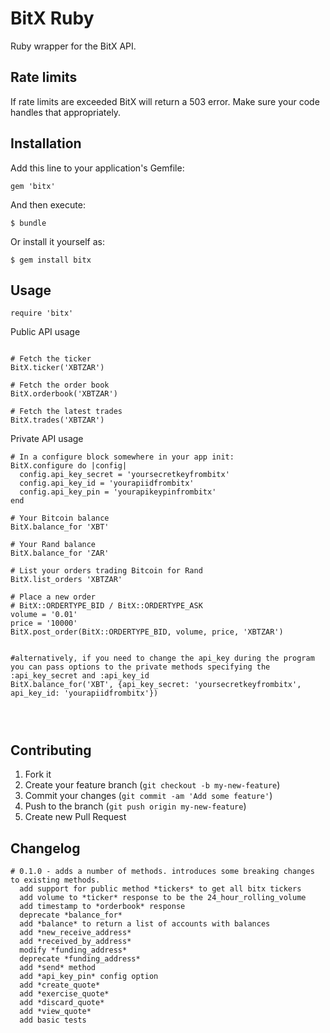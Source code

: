 # BitX Ruby

Ruby wrapper for the BitX API.

## Rate limits

If rate limits are exceeded BitX will return a 503 error. Make sure your code handles that appropriately.

## Installation

Add this line to your application's Gemfile:

    gem 'bitx'

And then execute:

    $ bundle

Or install it yourself as:

    $ gem install bitx

## Usage

```
require 'bitx'

```
Public API usage

```

# Fetch the ticker
BitX.ticker('XBTZAR')

# Fetch the order book
BitX.orderbook('XBTZAR')

# Fetch the latest trades
BitX.trades('XBTZAR')

```

Private API usage

```
# In a configure block somewhere in your app init:
BitX.configure do |config|
  config.api_key_secret = 'yoursecretkeyfrombitx'
  config.api_key_id = 'yourapiidfrombitx'
  config.api_key_pin = 'yourapikeypinfrombitx'
end

# Your Bitcoin balance
BitX.balance_for 'XBT'

# Your Rand balance
BitX.balance_for 'ZAR'

# List your orders trading Bitcoin for Rand
BitX.list_orders 'XBTZAR'

# Place a new order
# BitX::ORDERTYPE_BID / BitX::ORDERTYPE_ASK
volume = '0.01'
price = '10000'
BitX.post_order(BitX::ORDERTYPE_BID, volume, price, 'XBTZAR')


#alternatively, if you need to change the api_key during the program you can pass options to the private methods specifying the :api_key_secret and :api_key_id
BitX.balance_for('XBT', {api_key_secret: 'yoursecretkeyfrombitx', api_key_id: 'yourapiidfrombitx'})




```

## Contributing

1. Fork it
2. Create your feature branch (`git checkout -b my-new-feature`)
3. Commit your changes (`git commit -am 'Add some feature'`)
4. Push to the branch (`git push origin my-new-feature`)
5. Create new Pull Request


## Changelog

```
# 0.1.0 - adds a number of methods. introduces some breaking changes to existing methods.
  add support for public method *tickers* to get all bitx tickers
  add volume to *ticker* response to be the 24_hour_rolling_volume
  add timestamp to *orderbook* response
  deprecate *balance_for*
  add *balance* to return a list of accounts with balances
  add *new_receive_address*
  add *received_by_address*
  modify *funding_address*
  deprecate *funding_address*
  add *send* method
  add *api_key_pin* config option
  add *create_quote*
  add *exercise_quote*
  add *discard_quote*
  add *view_quote*
  add basic tests
```
